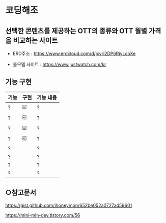# 코딩해조

## 선택한 콘텐츠를 제공하는 OTT의 종류와 OTT 월별 가격을 비교하는 사이트

+ ERD주소 : <https://www.erdcloud.com/d/jxvri2DP6RiyLcoXe>

+ 롤모델 사이트 : <https://www.justwatch.com/kr>



##  기능 구현

| 기능 | 구현 | 기능 내용 |
| ------ | ------ | ----------- |
| ? | ☑️ | ? |
| ? | ☑️ |? |
| ? | ☑️ |? |
| ? | ☑️ | ? |
| ? |  | ? |
| ? |  | ? |
| ? |  | ? |
| ? |  | ?  |



## ○참고문서
<https://gist.github.com/ihoneymon/652be052a0727ad59601>

<https://mini-min-dev.tistory.com/56>
